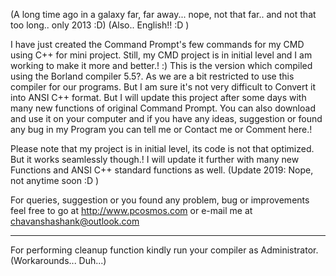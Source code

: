 (A long time ago in a galaxy far, far away...  nope, not that far.. and not that too long.. only 2013 :D) (Also.. English!! :D )

I have just created the Command Prompt's few commands for my CMD using C++ for mini project. Still, my CMD project is in initial level and I am working to make it more and better.! :) This is the version which compiled using the Borland compiler 5.5?. As we are a bit restricted to use this compiler for our programs. But I am sure it's not very difficult to Convert it into ANSI C++ format. But I will update this project after some days with many new functions of original Command Prompt. You can also download and use it on your computer and if you have any ideas, suggestion or found any bug in my Program you can tell me or Contact me or Comment here.!

Please note that my project is in initial level, its code is not that optimized. But it works seamlessly though.! I will update it further with many new Functions and ANSI C++ standard functions as well. (Update 2019: Nope, not anytime soon :D )

For queries, suggestion or you found any problem, bug or improvements feel free to go at http://www.pcosmos.com or 
e-mail me at chavanshashank@outlook.com

_______________________________________________________
For performing cleanup function kindly run your compiler as Administrator. (Workarounds... Duh...)